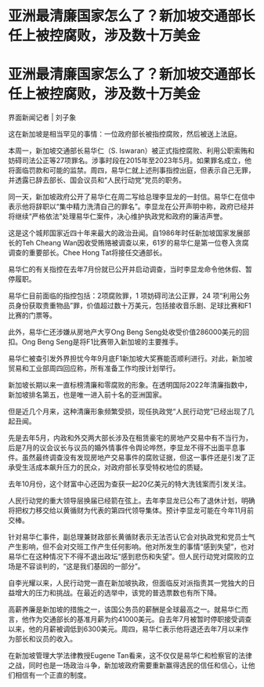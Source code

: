 # 亚洲最清廉国家怎么了？新加坡交通部长任上被控腐败，涉及数十万美金

# 亚洲最清廉国家怎么了？新加坡交通部长任上被控腐败，涉及数十万美金

界面新闻记者 | 刘子象

这在新加坡是相当罕见的事情：一位政府部长被指控腐败，然后被送上法庭。

本周一，新加坡交通部长易华仁（S.
Iswaran）被正式指控腐败、利用公职索贿和妨碍司法公正等27项罪名。涉事时段在2015年至2023年5月。如果罪名成立，他将面临罚款和可能的监禁。周四，易华仁就上述刑事指控出庭，但表示自己无罪，并透露已辞去部长、国会议员和“人民行动党”党员的职务。

同一天，新加坡政府公开了易华仁在周二写给总理李显龙的一封信。易华仁在信中表示他将辞职以“集中精力洗清自己的罪名”。李显龙在公开声明中称，政府已经并将继续“严格依法”处理易华仁案件，决心维护执政党和政府的廉洁声誉。

这是这个城邦国家近四十年来最大的政治丑闻。自1986年时任新加坡国家发展部长的Teh Cheang
Wan因收受贿赂被调查以来，61岁的易华仁是第一位卷入贪腐调查的重要部长。Chee Hong Tat将接任交通部长。

易华仁的有关指控在去年7月份就已公开并启动调查，当时李显龙命令他休假、暂停履职。

易华仁目前面临的指控包括：2项腐败罪，1 项妨碍司法公正罪，24
项“利用公务员身份获取贵重物品”罪，价值超过数十万美元，包括接收音乐剧、足球比赛和F1比赛的门票等。

此外，易华仁还涉嫌从房地产大亨Ong Beng Seng处收受价值286000美元的回扣。Ong Beng Seng是将F1比赛带入新加坡的主要推手。

易华仁被查引发外界担忧今年9月底F1新加坡大奖赛能否顺利进行。对此，新加坡贸易和工业部周四回应称，所有准备工作均按计划举行。

新加坡长期以来一直标榜清廉和零腐败的形象。在透明国际2022年清廉指数中，新加坡排名第五，也是唯一进入前十名的亚洲国家。

但是近几个月来，这种清廉形象频繁受损，现任执政党“人民行动党”已经出现了几起丑闻。

先是去年5月，内政和外交两大部长涉及在租赁豪宅的房地产交易中有不当行为，后是7月的议会议长与议员的婚外情事件令舆论哗然，李显龙不得不出面平息事件。虽然最终调查没有发现房地产交易事件的腐败证据，但这一事件还是引发了正承受生活成本飙升压力的民众，对政府部长享受特权地位的质疑。

去年10月份，这个财富中心还因为查获一起20亿美元的特大洗钱案而引发关注。

人民行动党的重大领导层换届已经箭在弦上。去年李显龙已公布了退休计划，明确将把权力移交给以黄循财为代表的第四代领导集体。预计李显龙可能在今年11月前交棒。

针对易华仁事件，副总理兼财政部长黄循财表示无法否认它会对执政党和党员士气产生影响，但不会对交班工作产生任何影响。他对所发生的事情“感到失望”，也对易华仁在这种情况下不得不退出政坛“感到悲伤和失望”。但人民行动党对腐败的立场是不容谈判的，“这是我们基因的一部分”。

自李光耀以来，人民行动党一直在新加坡执政，但面临反对派指责其一党独大的日益增大的压力和挑战。在最近的选举中，该党的普选票数也有所下降。

高薪养廉是新加坡的措施之一，该国公务员的薪酬是全球最高之一。就易华仁而言，他作为交通部长的基准月薪为约41000美元。自去年7月被暂时停职接受调查以来，他的月薪被调低到6300美元。周四，易华仁表示他将退还去年7月以来作为部长和议员的收入。

在新加坡管理大学法律教授Eugene
Tan看来，这不仅仅是易华仁和检察官的法律之战，同时也是一场政治斗争，新加坡政府需要重新赢得选民的信任和信心，让他们相信有一个正直的制度。

